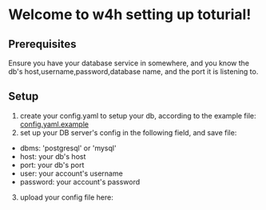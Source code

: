 # Welcome to w4h setting up toturial!

## Prerequisites
Ensure you have your database service in somewhere, and you know the 
db's host,username,password,database name, and the port it is listening to.

## Setup
1. create your config.yaml to setup your db, according to the example file:
[config.yaml.example](../app/static/config.yaml.example)
3. set up your DB server's config in the following field, and save file:
  - dbms: 'postgresql' or 'mysql'
  - host: your db's host
  - port: your db's port
  - user: your account's username
  - password: your account's password
3. upload your config file here: